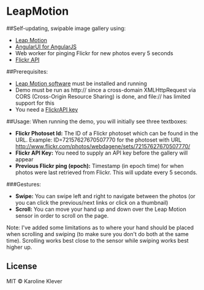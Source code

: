 # LeapMotion

##Self-updating, swipable image gallery using: 
- [Leap Motion](https://www.leapmotion.com/)
- [AngularUI for AngularJS](http://angular-ui.github.io/)
- Web worker for pinging Flickr for new photos every 5 seconds
- [Flickr API](http://www.flickr.com/services/api/)

##Prerequisites: 
- [Leap Motion software](https://www.leapmotion.com/setup) must be installed and running
- Demo must be run as http:// since a cross-domain XMLHttpRequest via CORS (Cross-Origin Resource Sharing) is done, and file:// has limited support for this
- You need a [FlickrAPI key](http://www.flickr.com/services/api/misc.api_keys.html)

##Usage: 
When running the demo, you will initially see three textboxes:

* **Flickr Photoset Id:** The ID of a Flickr photoset which can be found in the URL. Example: ID=72157627670507770 for the photoset with URL http://www.flickr.com/photos/webdagene/sets/72157627670507770/
* **Flickr API Key:** You need to supply an API key before the gallery will appear
* **Previous Flickr ping (epoch):** Timestamp (in epoch time) for when photos were last retrieved from Flickr. This will update every 5 seconds. 

###Gestures: 
* **Swipe:** You can swipe left and right to navigate between the photos (or you can click the previous/next links or click on a thumbnail)
* **Scroll:** You can move your hand up and down over the Leap Motion sensor in order to scroll on the page.

Note: I've added some limitations as to where your hand should be placed when scrolling and swiping (to make sure you don't do both at the same time). Scrolling works best close to the sensor while swiping works best higher up. 


## License

MIT © Karoline Klever
